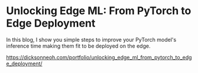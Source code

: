 # Unlocking Edge ML: From PyTorch to Edge Deployment

In this blog, I show you simple steps to improve your PyTorch model's inference time making them fit to be deployed on the edge.


https://dicksonneoh.com/portfolio/unlocking_edge_ml_from_pytorch_to_edge_deployment/
